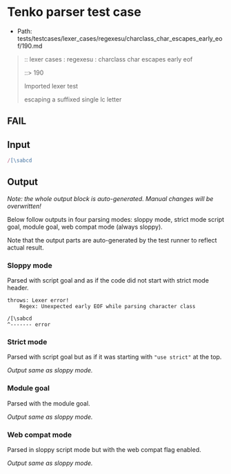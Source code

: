 # Tenko parser test case

- Path: tests/testcases/lexer_cases/regexesu/charclass_char_escapes_early_eof/190.md

> :: lexer cases : regexesu : charclass char escapes early eof
>
> ::> 190
>
> Imported lexer test
>
> escaping a suffixed single lc letter

## FAIL

## Input

`````js
/[\sabcd
`````

## Output

_Note: the whole output block is auto-generated. Manual changes will be overwritten!_

Below follow outputs in four parsing modes: sloppy mode, strict mode script goal, module goal, web compat mode (always sloppy).

Note that the output parts are auto-generated by the test runner to reflect actual result.

### Sloppy mode

Parsed with script goal and as if the code did not start with strict mode header.

`````
throws: Lexer error!
    Regex: Unexpected early EOF while parsing character class

/[\sabcd
^------- error
`````

### Strict mode

Parsed with script goal but as if it was starting with `"use strict"` at the top.

_Output same as sloppy mode._

### Module goal

Parsed with the module goal.

_Output same as sloppy mode._

### Web compat mode

Parsed in sloppy script mode but with the web compat flag enabled.

_Output same as sloppy mode._
